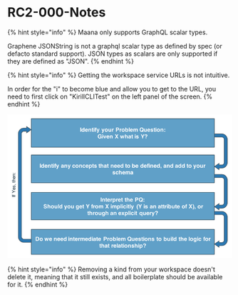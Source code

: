 # RC2-000-Notes

{% hint style="info" %}
Maana only supports GraphQL scalar types.

Graphene JSONString is not a graphql scalar type as defined by spec \(or defacto standard support\). JSON types as scalars are only supported if they are defined as "JSON".
{% endhint %}

{% hint style="info" %}
Getting the workspace service URLs is not intuitive. 

In order for the "i" to become blue and allow you to get to the URL, you need to first click on "KirillCLITest" on the left panel of the screen.
{% endhint %}

![KirillCLITest Screen](../../../.gitbook/assets/image%20%28106%29.png)

{% hint style="info" %}
Removing a kind from your workspace doesn't delete it, meaning that it still exists, and all boilerplate should be available for it.
{% endhint %}

